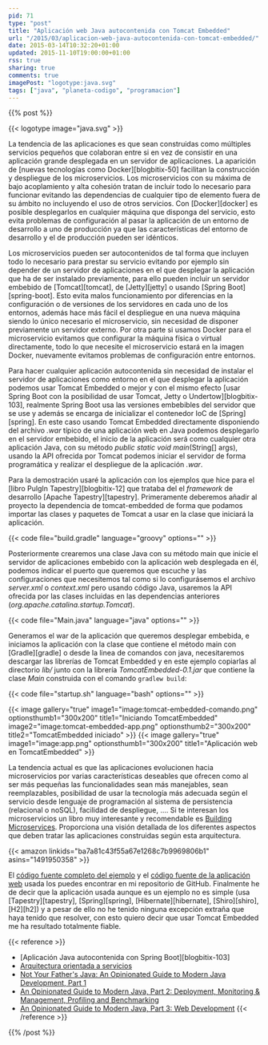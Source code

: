 ```yaml
---
pid: 71
type: "post"
title: "Aplicación web Java autocontenida con Tomcat Embedded"
url: "/2015/03/aplicacion-web-java-autocontenida-con-tomcat-embedded/"
date: 2015-03-14T10:32:20+01:00
updated: 2015-11-10T19:00:00+01:00
rss: true
sharing: true
comments: true
imagePost: "logotype:java.svg"
tags: ["java", "planeta-codigo", "programacion"]
---
```


{{% post %}}

{{< logotype image="java.svg" >}}

La tendencia de las aplicaciones es que sean construidas como múltiples servicios pequeños que colaboran entre si en vez de consistir en una aplicación grande desplegada en un servidor de aplicaciones. La aparición de [nuevas tecnologías como Docker][blogbitix-50] facilitan la construcción y despliegue de los microservicios. Los microservicios con su máxima de bajo acoplamiento y alta cohesión tratan de incluir todo lo necesario para funcionar evitando las dependencias de cualquier tipo de elemento fuera de su ámbito no incluyendo el uso de otros servicios. Con [Docker][docker] es posible desplegarlos en cualquier máquina que disponga del servicio, esto evita problemas de configuración al pasar la aplicación de un entorno de desarrollo a uno de producción ya que las características del entorno de desarrollo y el de producción pueden ser idénticos.

Los microservicios pueden ser autocontenidos de tal forma que incluyen todo lo necesario para prestar su servicio evitando por ejemplo sin depender de un servidor de aplicaciones en el que desplegar la aplicación que ha de ser instalado previamente, para ello pueden incluir un servidor embebido de [Tomcat][tomcat], de [Jetty][jetty] o usando [Spring Boot][spring-boot]. Esto evita malos funcionamiento por diferencias en la configuración o de versiones de los servidores en cada uno de los entornos, además hace más fácil el despliegue en una nueva máquina siendo lo único necesario el microservicio, sin necesidad de disponer previamente un servidor externo. Por otra parte si usamos Docker para el microservicio evitamos que configurar la máquina física o virtual directamente, todo lo que necesite el microservicio estará en la imagen Docker, nuevamente evitamos problemas de configuración entre entornos.

Para hacer cualquier aplicación autocontenida sin necesidad de instalar el servidor de aplicaciones como entorno en el que desplegar la aplicación podemos usar Tomcat Embedded o mejor y con el mismo efecto [usar Spring Boot con la posibilidad de usar Tomcat, Jetty o Undertow][blogbitix-103], realmente Spring Boot usa las versiones embebibles del servidor que se use y además se encarga de inicializar el contenedor IoC de [Spring][spring]. En este caso usando Tomcat Embedded directamente disponiendo del archivo _.war_ típico de una aplicación web en Java podemos desplegarlo en el servidor embebido, el inicio de la aplicación será como cualquier otra aplicación Java, con su método _public static void main_(String[] args), usando la API ofrecida por Tomcat podemos iniciar el servidor de forma programática y realizar el despliegue de la aplicación _.war_.

Para la demostración usaré la aplicación con los ejemplos que hice para el [libro PulgIn Tapestry][blogbitix-12] que trataba del el _framework_ de desarrollo [Apache Tapestry][tapestry]. Primeramente deberemos añadir al proyecto la dependencia de tomcat-embedded de forma que podamos importar las clases y paquetes de Tomcat a usar en la clase que iniciará la aplicación.

{{< code file="build.gradle" language="groovy" options="" >}}

Posteriormente crearemos una clase Java con su método main que inicie el servidor de aplicaciones embebido con la aplicación web desplegada en él, podemos indicar el puerto que queremos que escuche y las configuraciones que necesitemos tal como si lo configurásemos el archivo _server.xml_ o _context.xml_ pero usando código Java, usaremos la API ofrecida por las clases incluidas en las dependencias anteriores (_org.apache.catalina.startup.Tomcat_).

{{< code file="Main.java" language="java" options="" >}}

Generamos el war de la aplicación que queremos desplegar embebida, e iniciamos la aplicación con la clase que contiene el método main con [Gradle][gradle] o desde la linea de comandos con java, necesitaremos descargar las librerías de Tomcat Embedded y en este ejemplo copiarlas al directorio _lib/_ junto con la librería _TomcatEmbedded-0.1.jar_ que contiene la clase _Main_ construida con el comando <code>gradlew build</code>:

{{< code file="startup.sh" language="bash" options="" >}}

{{< image
    gallery="true"
    image1="image:tomcat-embedded-comando.png" optionsthumb1="300x200" title1="Iniciando TomcatEmbedded"
    image2="image:tomcat-embedded-app.png" optionsthumb2="300x200" title2="TomcatEmbedded iniciado" >}}
{{< image
    gallery="true"
    image1="image:app.png" optionsthumb1="300x200" title1="Aplicación web en TomcatEmbedded" >}}

La tendencia actual es que las aplicaciones evolucionen hacia microservicios por varias características deseables que ofrecen como al ser más pequeñas las funcionalidades sean más manejables, sean reemplazables, posibilidad de usar la tecnología más adecuada según el servicio desde lenguaje de programación al sistema de persistencia (relacional o noSQL), facilidad de despliegue, .... Si te interesan los microservicios un libro muy interesante y recomendable es [Building Microservices](https://amzn.to/2MTStSv). Proporciona una visión detallada de los diferentes aspectos que deben tratar las aplicaciones construidas según esta arquitectura.

{{< amazon
    linkids="ba7a81c43f55a67e1268c7b9969806b1"
    asins="1491950358" >}}

El [código fuente completo del ejemplo](https://github.com/picodotdev/blog-ejemplos/tree/master/TomcatEmbedded) y el [código fuente de la aplicación web](https://github.com/picodotdev/elblogdepicodev/tree/master/PlugInTapestry) usada los puedes encontrar en mi repositorio de GitHub. Finalmente he de decir que la aplicación usada aunque es un ejemplo no es simple (usa [Tapestry][tapestry], [Spring][spring], [Hibernate][hibernate], [Shiro][shiro], [H2][h2]) y a pesar de ello no he tenido ninguna excepción extraña que haya tenido que resolver, con esto quiero decir que usar Tomcat Embedded me ha resultado totalmente fiable.

{{< reference >}}
* [Aplicación Java autocontenida con Spring Boot][blogbitix-103]
* [Arquitectura orientada a servicios](https://es.wikipedia.org/wiki/Arquitectura_orientada_a_servicios)
* [Not Your Father's Java: An Opinionated Guide to Modern Java Development, Part 1](http://blog.paralleluniverse.co/2014/05/01/modern-java/)
* [An Opinionated Guide to Modern Java, Part 2: Deployment, Monitoring & Management, Profiling and Benchmarking](http://blog.paralleluniverse.co/2014/05/08/modern-java-pt2/)
* [An Opinionated Guide to Modern Java, Part 3: Web Development](http://blog.paralleluniverse.co/2014/05/15/modern-java-pt3/)
{{< /reference >}}

{{% /post %}}
